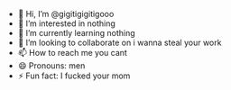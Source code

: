 - 👋 Hi, I’m @gigitigigitigooo
- 👀 I’m interested in nothing
- 🌱 I’m currently learning nothing
- 💞️ I’m looking to collaborate on i wanna steal your work
- 📫 How to reach me you cant
- 😄 Pronouns: men
- ⚡ Fun fact: I fucked your mom

<!---
gigitigigitigooo/gigitigigitigooo is a ✨ special ✨ repository because its `README.md` (this file) appears on your GitHub profile.
You can click the Preview link to take a look at your changes.
--->

